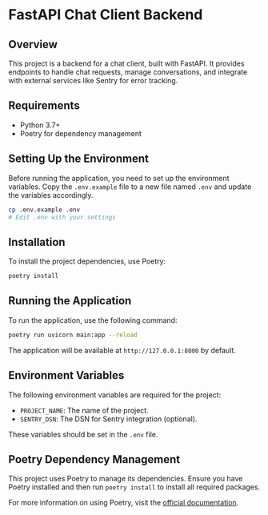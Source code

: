 # FastAPI Chat Client Backend

## Overview
This project is a backend for a chat client, built with FastAPI. It provides endpoints to handle chat requests, manage conversations, and integrate with external services like Sentry for error tracking.

## Requirements
- Python 3.7+
- Poetry for dependency management

## Setting Up the Environment
Before running the application, you need to set up the environment variables. Copy the `.env.example` file to a new file named `.env` and update the variables accordingly.

```bash
cp .env.example .env
# Edit .env with your settings
```

## Installation
To install the project dependencies, use Poetry:

```bash
poetry install
```

## Running the Application
To run the application, use the following command:

```bash
poetry run uvicorn main:app --reload
```

The application will be available at `http://127.0.0.1:8000` by default.

## Environment Variables
The following environment variables are required for the project:

- `PROJECT_NAME`: The name of the project.
- `SENTRY_DSN`: The DSN for Sentry integration (optional).

These variables should be set in the `.env` file.

## Poetry Dependency Management
This project uses Poetry to manage its dependencies. Ensure you have Poetry installed and then run `poetry install` to install all required packages.

For more information on using Poetry, visit the [official documentation](https://python-poetry.org/docs/).
